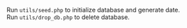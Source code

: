 Run `utils/seed.php` to initialize database and generate date.  
Run `utils/drop_db.php` to delete database.
